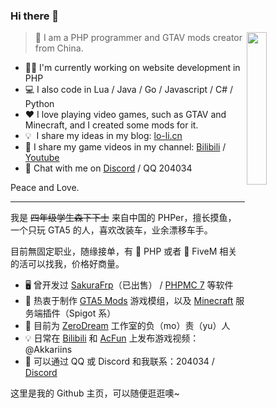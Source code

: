 ### Hi there 👋

<img src="https://user-images.githubusercontent.com/34357771/147701096-0db0d6a2-8f91-473b-8d0e-630dcd6228c9.jpg" style="width: 25%;" align="right">

> 👦 I am a PHP programmer and GTAV mods creator from China.

- 👨‍💻 I'm currently working on website development in PHP
- 💻 I also code in Lua / Java / Go / Javascript / C# / Python
- ❤ I love playing video games, such as GTAV and Minecraft, and I created some mods for it.
- 💡 &nbsp;I share my ideas in my blog: [lo-li.cn](https://lo-li.cn/)
- 🚗 I share my game videos in my channel: [Bilibili](https://space.bilibili.com/21165317) / [Youtube](https://www.youtube.com/channel/UCFqyopMI5gQUqLP1pl2bqXg/)
- 💬 Chat with me on [Discord](https://discord.gg/3KKtpQT) / QQ 204034

Peace and Love.

----

我是 <s>四年级学生森下下士</s> 来自中国的 PHPer，擅长摸鱼，一个只玩 GTA5 的人，喜欢改装车，业余漂移车手。

目前無固定职业，随缘接单，有 🐘 PHP 或者 🐌 FiveM 相关的活可以找我，价格好商量。

- 🖥️ 曾开发过 [SakuraFrp](https://www.natfrp.com/)（已出售） / [PHPMC 7](https://github.com/ZeroDream-CN/PHPMC7) 等软件
- 🚗 热衷于制作 [GTA5 Mods](https://zh.gta5-mods.com/users/Prismaillya) 游戏模组，以及 [Minecraft](https://www.spigotmc.org/resources/authors/kasuganosora.507291/) 服务端插件（Spigot 系）
- 🤔 目前为 [ZeroDream](https://www.zerodream.net/) 工作室的负（mo）责（yu）人
- 💡 日常在 [Bilibili](https://space.bilibili.com/21165317) 和 [AcFun](https://www.acfun.cn/u/56463322) 上发布游戏视频：@Akkariins
- 💬 可以通过 QQ 或 Discord 和我联系：204034 / [Discord](https://discord.gg/3KKtpQT)

这里是我的 Github 主页，可以随便逛逛噢~
